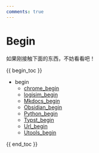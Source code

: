 ```yaml
---
comments: true
---
```


# Begin

如果刚接触下面的东西，不妨看看吧！

{{ begin_toc }}

- begin
	- [chrome_begin](chrome_begin.md)
	- [logisim_begin](logisim_begin.md)
	- [Mkdocs_begin](Mkdocs_begin.md)
	- [Obsidian_begin](Obsidian_begin.md)
	- [Python_begin](Python_begin.md)
	- [Typst_begin](Typst_begin.md)
	- [Url_begin](Url_begin.md)
	- [Utools_begin](Utools_begin.md)

{{ end_toc }}
